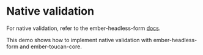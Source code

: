 # Native validation

For native validation, refer to the ember-headless-form [docs](https://ember-headless-form.pages.dev/docs/validation/native).

This demo shows how to implement native validation with ember-headless-form and ember-toucan-core.
